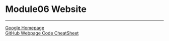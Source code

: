 # Module06 Website
---
[Google Homepage](https://www.google.com "Google's Homepage")<br/>
[GitHub Webpage Code CheatSheet](https://github.com/adam-p/markdown-here/wiki/Markdown-Cheatsheet)<br/>
